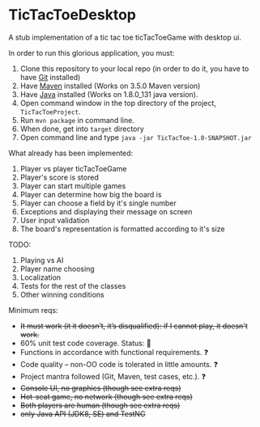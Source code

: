 # TicTacToeDesktop
A stub implementation of a tic tac toe ticTacToeGame with desktop ui.

In order to run this glorious application, you must:
1. Clone this repository to your local repo (in order to do it, you have to have [Git](https://git-scm.com/) installed)
2. Have [Maven](https://maven.apache.org/) installed (Works on 3.5.0 Maven version)
3. Have [Java](http://www.oracle.com/technetwork/java/javase/downloads/index.html) installed (Works on 1.8.0_131 java version).
4. Open command window in the top directory of the project, `TicTacToeProject`.
4. Run `mvn package` in command line.
5. When done, get into `target` directory
6. Open command line and type `java -jar TicTacToe-1.0-SNAPSHOT.jar`

What already has been implemented:
1. Player vs player ticTacToeGame
2. Player's score is stored
3. Player can start multiple games
4. Player can determine how big the board is
5. Player can choose a field by it's single number
6. Exceptions and displaying their message on screen
7. User input validation
8. The board's representation is formatted according to it's size

TODO:
1. Playing vs AI
2. Player name choosing
3. Localization
4. Tests for the rest of the classes
5. Other winning conditions


Minimum reqs:
* ~~It must work (it it doesn’t, it’s disqualified): if I cannot play, it doesn't work.~~
* 60% unit test code coverage. Status: :poop:
* Functions in accordance with functional requirements. :question:
* Code quality – non-OO code is tolerated in little amounts. :question:
* Project mantra followed (Git, Maven, test cases, etc.). :question:
* ~~Console UI, no graphics (though see extra reqs)~~
* ~~Hot-seat game, no network (though see extra reqs)~~
* ~~Both players are human (though see extra reqs)~~
* ~~only Java API (JDK8, SE) and TestNG~~